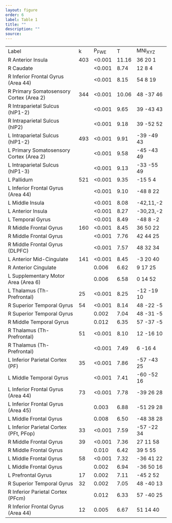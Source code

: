 ```yaml
---
layout: figure
order: 6
label: Table 1
title: ""
description: ""
source:
---
```

<table class="table table-bordered">
	<tbody>
		<tr>
			<td>Label</td>
			<td>k</td>
			<td>P<sub>FWE</sub></td>
			<td>T</td>
			<td>MNI<sub>XYZ</sub></td>
		</tr>
		<tr>
			<td>R Anterior Insula</td>
			<td>403</td>
			<td>&lt;0.001</td>
			<td>11.16</td>
			<td>36 20 1</td>
		</tr>
		<tr>
			<td>R Caudate</td>
			<td></td>
			<td>&lt;0.001</td>
			<td>8.74</td>
			<td>12 8 4</td>
		</tr>
		<tr>
			<td>R Inferior Frontal Gyrus (Area 44)</td>
			<td></td>
			<td>&lt;0.001</td>
			<td>8.15</td>
			<td>54 8 19</td>
		</tr>
		<tr>
			<td>R Primary Somatosensory Cortex (Area 2)</td>
			<td>344</td>
			<td>&lt;0.001</td>
			<td>10.06</td>
			<td>48 -37 46</td>
		</tr>
		<tr>
			<td>R Intraparietal Sulcus (hIP1-2)</td>
			<td></td>
			<td>&lt;0.001</td>
			<td>9.65</td>
			<td>39 -43 43</td>
		</tr>
		<tr>
			<td>R Intraparietal Sulcus (hIP2)</td>
			<td></td>
			<td>&lt;0.001</td>
			<td>9.18</td>
			<td>39 -52 52</td>
		</tr>
		<tr>
			<td>L Intraparietal Sulcus (hIP1-2)</td>
			<td>493</td>
			<td>&lt;0.001</td>
			<td>9.91</td>
			<td>-39 -49 43</td>
		</tr>
		<tr>
			<td>L Primary Somatosensory Cortex (Area 2)</td>
			<td></td>
			<td>&lt;0.001</td>
			<td>9.58</td>
			<td>-45 -43 49</td>
		</tr>
		<tr>
			<td>L Intraparietal Sulcus (hIP1-3)</td>
			<td></td>
			<td>&lt;0.001</td>
			<td>9.13</td>
			<td>-33 -55 49</td>
		</tr>
		<tr>
			<td>L Pallidum</td>
			<td>521</td>
			<td>&lt;0.001</td>
			<td>9.35</td>
			<td>-15 5 4</td>
		</tr>
		<tr>
			<td>L Inferior Frontal Gyrus (Area 44)</td>
			<td></td>
			<td>&lt;0.001</td>
			<td>9.10</td>
			<td>-48 8 22</td>
		</tr>
		<tr>
			<td>L Middle Insula</td>
			<td></td>
			<td>&lt;0.001</td>
			<td>8.08</td>
			<td>-42,11,-2</td>
		</tr>
		<tr>
			<td>L Anterior Insula</td>
			<td></td>
			<td>&lt;0.001</td>
			<td>8.27</td>
			<td>-30,23,-2</td>
		</tr>
		<tr>
			<td>L Temporal Gyrus</td>
			<td></td>
			<td>&lt;0.001</td>
			<td>8.49</td>
			<td>-48 8 -2</td>
		</tr>
		<tr>
			<td>R Middle Frontal Gyrus</td>
			<td>160</td>
			<td>&lt;0.001</td>
			<td>8.45</td>
			<td>36 50 22</td>
		</tr>
		<tr>
			<td>R Middle Frontal Gyrus</td>
			<td></td>
			<td>&lt;0.001</td>
			<td>7.76</td>
			<td>42 44 25</td>
		</tr>
		<tr>
			<td>R Middle Frontal Gyrus (DLPFC)</td>
			<td></td>
			<td>&lt;0.001</td>
			<td>7.57</td>
			<td>48 32 34</td>
		</tr>
		<tr>
			<td>L Anterior Mid-Cingulate</td>
			<td>141</td>
			<td>&lt;0.001</td>
			<td>8.45</td>
			<td>-3 20 40</td>
		</tr>
		<tr>
			<td>R Anterior Cingulate</td>
			<td></td>
			<td>0.006</td>
			<td>6.62</td>
			<td>9 17 25</td>
		</tr>
		<tr>
			<td>L Supplementary Motor Area (Area 6)</td>
			<td></td>
			<td>0.006</td>
			<td>6.58</td>
			<td>0 14 52</td>
		</tr>
		<tr>
			<td>L Thalamus (Th-Prefrontal)</td>
			<td>25</td>
			<td>&lt;0.001</td>
			<td>8.25</td>
			<td>-12 -19 10</td>
		</tr>
		<tr>
			<td>R Superior Temporal Gyrus</td>
			<td>54</td>
			<td>&lt;0.001</td>
			<td>8.14</td>
			<td>48 -22 -5</td>
		</tr>
		<tr>
			<td>R Superior Temporal Gyrus</td>
			<td></td>
			<td>0.002</td>
			<td>7.04</td>
			<td>48 -31 -5</td>
		</tr>
		<tr>
			<td>R Middle Temporal Gyrus</td>
			<td></td>
			<td>0.012</td>
			<td>6.35</td>
			<td>57 -37 -5</td>
		</tr>
		<tr>
			<td>R Thalamus (Th-Prefrontal)</td>
			<td>51</td>
			<td>&lt;0.001</td>
			<td>8.10</td>
			<td>12 -16 10</td>
		</tr>
		<tr>
			<td>R Thalamus (Th-Prefrontal)</td>
			<td></td>
			<td>&lt;0.001</td>
			<td>7.49</td>
			<td>6 -16 4</td>
		</tr>
		<tr>
			<td>L Inferior Parietal Cortex (PF)</td>
			<td>35</td>
			<td>&lt;0.001</td>
			<td>7.86</td>
			<td>-57 -43 25</td>
		</tr>
		<tr>
			<td>L Middle Temporal Gyrus</td>
			<td></td>
			<td>&lt;0.001</td>
			<td>7.41</td>
			<td>-60 -52 16</td>
		</tr>
		<tr>
			<td>L Inferior Frontal Gyrus (Area 44)</td>
			<td>73</td>
			<td>&lt;0.001</td>
			<td>7.78</td>
			<td>-39 26 28</td>
		</tr>
		<tr>
			<td>L Inferior Frontal Gyrus (Area 45)</td>
			<td></td>
			<td>0.003</td>
			<td>6.88</td>
			<td>-51 29 28</td>
		</tr>
		<tr>
			<td>L Middle Frontal Gyrus</td>
			<td></td>
			<td>0.008</td>
			<td>6.50</td>
			<td>-48 38 28</td>
		</tr>
		<tr>
			<td>L Inferior Parietal Cortex (PFt, PFop)</td>
			<td>33</td>
			<td>&lt;0.001</td>
			<td>7.59</td>
			<td>-57 -22 34</td>
		</tr>
		<tr>
			<td>R Middle Frontal Gyrus</td>
			<td>39</td>
			<td>&lt;0.001</td>
			<td>7.36</td>
			<td>27 11 58</td>
		</tr>
		<tr>
			<td>R Middle Frontal Gyrus</td>
			<td></td>
			<td>0.010</td>
			<td>6.42</td>
			<td>39 5 55</td>
		</tr>
		<tr>
			<td>L Middle Frontal Gyrus</td>
			<td>58</td>
			<td>&lt;0.001</td>
			<td>7.32</td>
			<td>-36 41 22</td>
		</tr>
		<tr>
			<td>L Middle Frontal Gyrus</td>
			<td></td>
			<td>0.002</td>
			<td>6.94</td>
			<td>-36 50 16</td>
		</tr>
		<tr>
			<td>L Prefrontal Gyrus</td>
			<td>17</td>
			<td>0.002</td>
			<td>7.11</td>
			<td>-45 2 52</td>
		</tr>
		<tr>
			<td>R Superior Temporal Gyrus</td>
			<td>32</td>
			<td>0.002</td>
			<td>7.05</td>
			<td>48 -40 13</td>
		</tr>
		<tr>
			<td>R Inferior Parietal Cortex (PFcm)</td>
			<td></td>
			<td>0.012</td>
			<td>6.33</td>
			<td>57 -40 25</td>
		</tr>
		<tr>
			<td>R Inferior Frontal Gyrus (Area 44)</td>
			<td>12</td>
			<td>0.005</td>
			<td>6.67</td>
			<td>51 14 40</td>
		</tr>
	</tbody>
</table>
